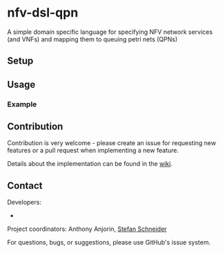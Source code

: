# nfv-dsl-qpn
A simple domain specific language for specifying NFV network services (and VNFs) and mapping them to queuing petri nets (QPNs)

## Setup

## Usage

### Example

## Contribution

Contribution is very welcome - please create an issue for requesting new features or a pull request when implementing a new feature.

Details about the implementation can be found in the [wiki](https://github.com/CN-UPB/nfv-dsl-qpn/wiki).

## Contact

Developers:

* 

Project coordinators: Anthony Anjorin, [Stefan Schneider](https://github.com/stefanbschneider)

For questions, bugs, or suggestions, please use GitHub's issue system.
